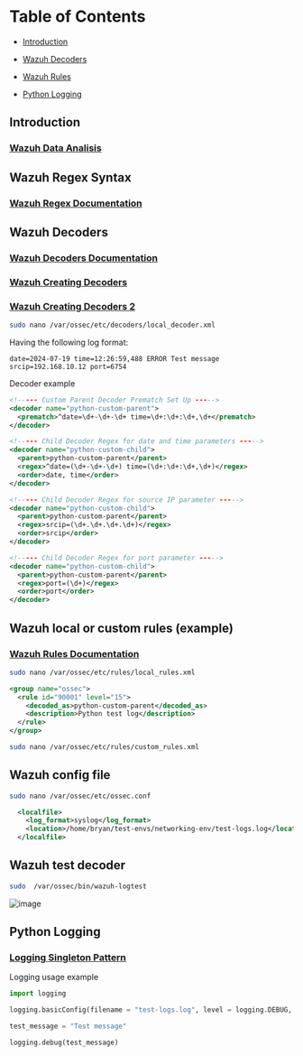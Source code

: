 # Table of Contents

- [Introduction](#introduction)

- [Wazuh Decoders](#wazuh%20decoders)

- [Wazuh Rules](#wazuh-local-or-custom-rules-example)

- [Python Logging](#python-logging)

## Introduction
### [Wazuh Data Analisis](https://documentation.wazuh.com/current/user-manual/ruleset/index.html)
## Wazuh Regex Syntax

### [Wazuh Regex Documentation](https://documentation.wazuh.com/current/user-manual/ruleset/ruleset-xml-syntax/regex.html)


## Wazuh Decoders

### [Wazuh Decoders Documentation](https://documentation.wazuh.com/current/user-manual/ruleset/ruleset-xml-syntax/decoders.html)

### [Wazuh Creating Decoders](https://wazuh.com/blog/creating-decoders-and-rules-from-scratch/)
### [Wazuh Creating Decoders 2](https://medium.com/@bishesh404/blog-on-wazuh-d3fdfe19abc1)

```bash
sudo nano /var/ossec/etc/decoders/local_decoder.xml
```

Having the following log format:

```
date=2024-07-19 time=12:26:59,488 ERROR Test message srcip=192.168.10.12 port=6754
```

Decoder example
```xml
<!----- Custom Parent Decoder Prematch Set Up ----->
<decoder name="python-custom-parent">
  <prematch>^date=\d+-\d+-\d+ time=\d+:\d+:\d+,\d+</prematch>
</decoder>

<!----- Child Decoder Regex for date and time parameters ----->
<decoder name="python-custom-child">
  <parent>python-custom-parent</parent>
  <regex>^date=(\d+-\d+-\d+) time=(\d+:\d+:\d+,\d+)</regex>
  <order>date, time</order>
</decoder>

<!----- Child Decoder Regex for source IP parameter ----->
<decoder name="python-custom-child">
  <parent>python-custom-parent</parent>
  <regex>srcip=(\d+.\d+.\d+.\d+)</regex>
  <order>srcip</order>
</decoder>

<!----- Child Decoder Regex for port parameter ----->
<decoder name="python-custom-child">
  <parent>python-custom-parent</parent>
  <regex>port=(\d+)</regex>
  <order>port</order>
</decoder>

```

## Wazuh local or custom rules (example)

### [Wazuh Rules Documentation](https://documentation.wazuh.com/current/user-manual/ruleset/ruleset-xml-syntax/rules.html) 

```bash
sudo nano /var/ossec/etc/rules/local_rules.xml
```

```xml
<group name="ossec">
  <rule id="90001" level="15">
    <decoded_as>python-custom-parent</decoded_as>
    <description>Python test log</description>
  </rule>
</group>
```


```bash
sudo nano /var/ossec/etc/rules/custom_rules.xml
```

## Wazuh config file

```bash
sudo nano /var/ossec/etc/ossec.conf
```

```xml
  <localfile>
    <log_format>syslog</log_format>
    <location>/home/bryan/test-envs/networking-env/test-logs.log</location>
  </localfile>
```

## Wazuh test decoder

```bash
sudo  /var/ossec/bin/wazuh-logtest
```
![image](https://github.com/user-attachments/assets/19bd9931-d0d3-477c-96a7-b6dc37274780)



## Python Logging

### [Logging Singleton Pattern](https://towardsdev.com/implementing-the-singleton-pattern-in-python-1a407af9e791)

Logging usage example

```python
import logging

logging.basicConfig(filename = "test-logs.log", level = logging.DEBUG, format = "%(asctime)s %(levelname)s %(threadName)-10s %(message)s",)

test_message = "Test message"

logging.debug(test_message)
```

